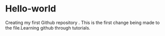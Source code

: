 # Hello-world
Creating my first Github repository .
This is the first change being made to the file.Learning github through tutorials.
